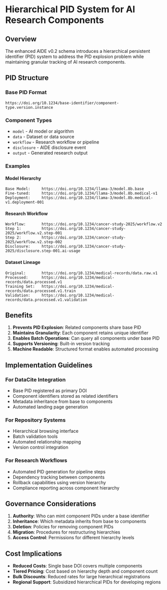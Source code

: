 # Hierarchical PID System for AI Research Components

## Overview

The enhanced AIDE v0.2 schema introduces a hierarchical persistent identifier (PID) system to address the PID explosion problem while maintaining granular tracking of AI research components.

## PID Structure

### Base PID Format
```
https://doi.org/10.1234/base-identifier/component-type.version.instance
```

### Component Types
- `model` - AI model or algorithm
- `data` - Dataset or data source
- `workflow` - Research workflow or pipeline
- `disclosure` - AIDE disclosure event
- `output` - Generated research output

### Examples

#### Model Hierarchy
```
Base Model:     https://doi.org/10.1234/llama-3/model.8b.base
Fine-tuned:     https://doi.org/10.1234/llama-3/model.8b.medical-v1
Deployment:     https://doi.org/10.1234/llama-3/model.8b.medical-v1.deployment-001
```

#### Research Workflow
```
Workflow:       https://doi.org/10.1234/cancer-study-2025/workflow.v2
Step 1:         https://doi.org/10.1234/cancer-study-2025/workflow.v2.step-001
Step 2:         https://doi.org/10.1234/cancer-study-2025/workflow.v2.step-002
Disclosure:     https://doi.org/10.1234/cancer-study-2025/disclosure.step-001.ai-usage
```

#### Dataset Lineage
```
Original:       https://doi.org/10.1234/medical-records/data.raw.v1
Processed:      https://doi.org/10.1234/medical-records/data.processed.v1
Training Set:   https://doi.org/10.1234/medical-records/data.processed.v1.train
Validation:     https://doi.org/10.1234/medical-records/data.processed.v1.validation
```

## Benefits

1. **Prevents PID Explosion**: Related components share base PID
2. **Maintains Granularity**: Each component retains unique identifier
3. **Enables Batch Operations**: Can query all components under base PID
4. **Supports Versioning**: Built-in version tracking
5. **Machine Readable**: Structured format enables automated processing

## Implementation Guidelines

### For DataCite Integration
- Base PID registered as primary DOI
- Component identifiers stored as related identifiers
- Metadata inheritance from base to components
- Automated landing page generation

### For Repository Systems
- Hierarchical browsing interface
- Batch validation tools
- Automated relationship mapping
- Version control integration

### For Research Workflows
- Automated PID generation for pipeline steps
- Dependency tracking between components
- Rollback capabilities using version hierarchy
- Compliance reporting across component hierarchy

## Governance Considerations

1. **Authority**: Who can mint component PIDs under a base identifier
2. **Inheritance**: Which metadata inherits from base to components
3. **Deletion**: Policies for removing component PIDs
4. **Migration**: Procedures for restructuring hierarchies
5. **Access Control**: Permissions for different hierarchy levels

## Cost Implications

- **Reduced Costs**: Single base DOI covers multiple components
- **Tiered Pricing**: Cost based on hierarchy depth and component count
- **Bulk Discounts**: Reduced rates for large hierarchical registrations
- **Regional Support**: Subsidized hierarchical PIDs for developing regions